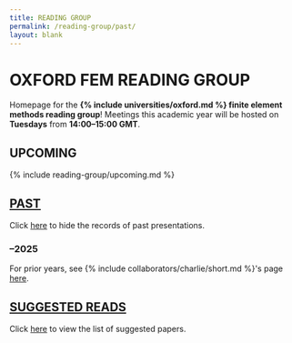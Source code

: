 ```yaml
---
title: READING GROUP
permalink: /reading-group/past/
layout: blank
---
```


# OXFORD FEM READING GROUP

Homepage for the **{% include universities/oxford.md %} finite element methods reading group**!
Meetings this academic year will be hosted on **Tuesdays** from **14:00–15:00 GMT**.

## UPCOMING

{% include reading-group/upcoming.md %}

## [PAST](/reading-group/)

Click [here](/reading-group/) to hide the records of past presentations.

### –2025

For prior years, see {% include collaborators/charlie/short.md %}'s page [here](https://sites.google.com/view/charlieparker2/oxford-fem-reading-group).

## [SUGGESTED READS](/reading-group/suggested/)

Click [here](/reading-group/suggested/) to view the list of suggested papers.

